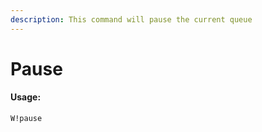 ```yaml
---
description: This command will pause the current queue
---
```


# Pause

#### Usage:

```text
W!pause
```

